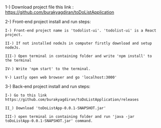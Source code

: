 1-) Download project file this link : https://github.com/burakyagdiran/toDoListApplication

2-) Front-end project install and run steps:

	I-) Front-end project name is 'todolist-ui'. 'todolist-ui' is a React project.

	II-) If not installed nodeJs in computer firstly download and setup nodeJs.

	III-) Open terminal in containing folder and write 'npm install' to the terminal
	
	IV-) Write 'npm start' to the terminal.
	
	V-) Lastly open web browser and go 'localhost:3000'

3-) Back-end project install and run steps:

	I-) Go to this link https://github.com/burakyagdiran/toDoListApplication/releases

	II_) Download 'toDoListApp-0.0.1-SNAPSHOT.jar'

	III-) open terminal in containing folder and run 'java -jar toDoListApp-0.0.1-SNAPSHOT.jar' command.
